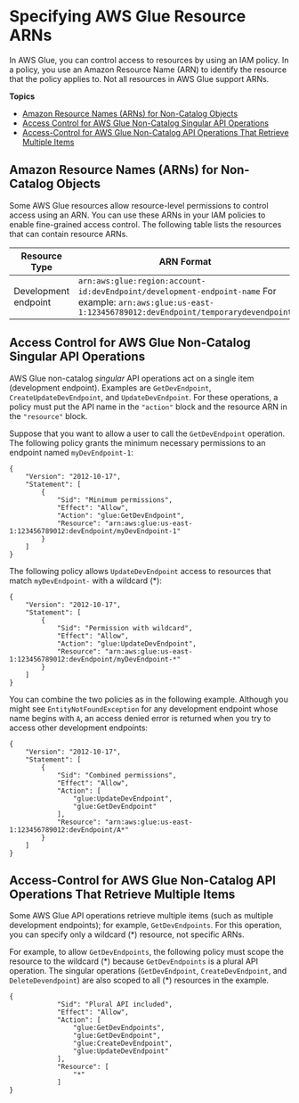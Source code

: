 # Specifying AWS Glue Resource ARNs<a name="glue-specifying-resource-arns"></a>

In AWS Glue, you can control access to resources by using an IAM policy\. In a policy, you use an Amazon Resource Name \(ARN\) to identify the resource that the policy applies to\. Not all resources in AWS Glue support ARNs\. 

**Topics**
+ [Amazon Resource Names \(ARNs\) for Non\-Catalog Objects](#non-catalog-resource-arns)
+ [Access Control for AWS Glue Non\-Catalog Singular API Operations](#non-catalog-singular-apis)
+ [Access\-Control for AWS Glue Non\-Catalog API Operations That Retrieve Multiple Items](#non-catalog-plural-apis)

## Amazon Resource Names \(ARNs\) for Non\-Catalog Objects<a name="non-catalog-resource-arns"></a>

Some AWS Glue resources allow resource\-level permissions to control access using an ARN\. You can use these ARNs in your IAM policies to enable fine\-grained access control\. The following table lists the resources that can contain resource ARNs\.


| **Resource Type**  |  **ARN Format**  | 
| --- | --- | 
| Development endpoint |  `arn:aws:glue:region:account-id:devEndpoint/development-endpoint-name` For example: `arn:aws:glue:us-east-1:123456789012:devEndpoint/temporarydevendpoint`  | 

## Access Control for AWS Glue Non\-Catalog Singular API Operations<a name="non-catalog-singular-apis"></a>

AWS Glue non\-catalog *singular* API operations act on a single item \(development endpoint\)\. Examples are `GetDevEndpoint`, `CreateUpdateDevEndpoint`, and `UpdateDevEndpoint`\. For these operations, a policy must put the API name in the `"action"` block and the resource ARN in the `"resource"` block\.

Suppose that you want to allow a user to call the `GetDevEndpoint` operation\. The following policy grants the minimum necessary permissions to an endpoint named `myDevEndpoint-1`:

```
{
    "Version": "2012-10-17",
    "Statement": [
        {
            "Sid": "Minimum permissions",
            "Effect": "Allow",
            "Action": "glue:GetDevEndpoint",
            "Resource": "arn:aws:glue:us-east-1:123456789012:devEndpoint/myDevEndpoint-1"
        }
    ]
}
```

The following policy allows `UpdateDevEndpoint` access to resources that match `myDevEndpoint-` with a wildcard \(\*\):

```
{
    "Version": "2012-10-17",
    "Statement": [
        {
            "Sid": "Permission with wildcard",
            "Effect": "Allow",
            "Action": "glue:UpdateDevEndpoint",
            "Resource": "arn:aws:glue:us-east-1:123456789012:devEndpoint/myDevEndpoint-*"
        }
    ]
}
```

You can combine the two policies as in the following example\. Although you might see `EntityNotFoundException` for any development endpoint whose name begins with `A`, an access denied error is returned when you try to access other development endpoints:

```
{
    "Version": "2012-10-17",
    "Statement": [
        {
            "Sid": "Combined permissions",
            "Effect": "Allow",
            "Action": [
                "glue:UpdateDevEndpoint",
                "glue:GetDevEndpoint"
            ],
            "Resource": "arn:aws:glue:us-east-1:123456789012:devEndpoint/A*"
        }
    ]
}
```

## Access\-Control for AWS Glue Non\-Catalog API Operations That Retrieve Multiple Items<a name="non-catalog-plural-apis"></a>

Some AWS Glue API operations retrieve multiple items \(such as multiple development endpoints\); for example, `GetDevEndpoints`\. For this operation, you can specify only a wildcard \(\*\) resource, not specific ARNs\.

For example, to allow `GetDevEndpoints`, the following policy must scope the resource to the wildcard \(\*\) because `GetDevEndpoints` is a plural API operation\. The singular operations \(`GetDevEndpoint`, `CreateDevEndpoint`, and `DeleteDevendpoint`\) are also scoped to all \(\*\) resources in the example\.

```
{
            "Sid": "Plural API included",
            "Effect": "Allow",
            "Action": [
                "glue:GetDevEndpoints",
                "glue:GetDevEndpoint",
                "glue:CreateDevEndpoint",
                "glue:UpdateDevEndpoint"
            ],
            "Resource": [
                "*"
            ]
}
```